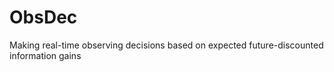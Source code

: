# ObsDec
Making real-time observing decisions based on expected future-discounted information gains
